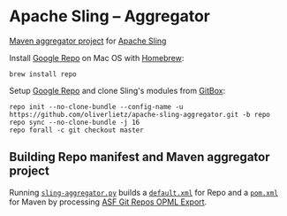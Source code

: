 # Apache Sling – Aggregator

[Maven aggregator project](https://maven.apache.org/pom.html#Aggregation) for [Apache Sling](https://sling.apache.org)

Install [Google Repo](https://source.android.com/setup/using-repo) on Mac OS with [Homebrew](https://brew.sh):

	brew install repo

Setup [Google Repo](https://source.android.com/setup/using-repo) and clone Sling's modules from [GitBox](https://gitbox.apache.org/repos/asf):

    repo init --no-clone-bundle --config-name -u https://github.com/oliverlietz/apache-sling-aggregator.git -b repo
    repo sync --no-clone-bundle -j 16
    repo forall -c git checkout master


## Building Repo manifest and Maven aggregator project

Running [`sling-aggregator.py`](https://github.com/oliverlietz/apache-sling-aggregator/blob/tooling/sling-aggregator.py) builds a [`default.xml`](https://github.com/oliverlietz/apache-sling-aggregator/blob/repo/default.xml) for Repo and a [`pom.xml`](https://github.com/oliverlietz/apache-sling-aggregator/blob/master/pom.xml) for Maven by processing [ASF Git Repos OPML Export](https://gitbox.apache.org/repos/asf?a=opml).
